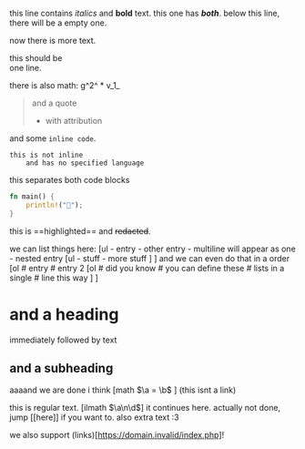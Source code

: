 this line contains *italics* and **bold** text.
this one has ***both***.
below this line, there will be a empty one.

now there is more text.

this should be \
one line.

there is also math: g^2^ \* v_1_

> and a quote
> - with attribution

and some `inline code`.
```
this is not inline
    and has no specified language
```
this separates both code blocks
```rust
fn main() {
    println!("🦀");
}
```

this is ==highlighted== and ~~redacted~~.

we can list things here:
[ul
    - entry
    - other entry
    - multiline
      will appear as one
    - nested entry
    [ul
        - stuff
        - more stuff
    ]
]
and we can even do that in a order
[ol
    # entry
    # entry 2 [ol # did you know # you can define these # lists in a single # line this way ]
]
# and a heading
immediately followed by text
## and a subheading
aaaand we are done i think
[math
    $\a = \b$
]
(this isnt a link)

this is regular text. [ilmath $\a\n\d$] it continues here.
actually not done, jump [[here]] if you want to.
also extra text :3

we also support (links)[https://domain.invalid/index.php]!
